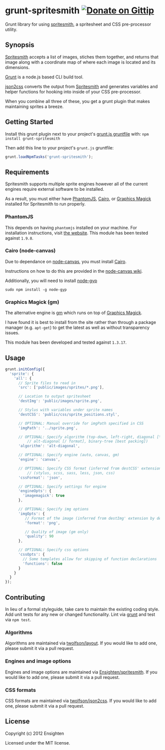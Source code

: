 grunt-spritesmith [![Donate on Gittip](http://badgr.co/gittip/twolfson.png)](https://www.gittip.com/twolfson/)
=================
Grunt library for using [spritesmith](https://github.com/Ensighten/spritesmith), a spritesheet and CSS pre-processor utility.

Synopsis
--------
[Spritesmith](https://github.com/Ensighten/spritesmith) accepts a list of images, stiches them together, and returns that image along with a coordinate map of where each image is located and its dimensions.

[Grunt](https://github.com/gruntjs/grunt/) is a node.js based CLI build tool.

[json2css](https://github.com/twolfson/json2css) converts the output from [Spritesmith](https://github.com/Ensighten/spritesmith) and generates variables and helper functions for hooking into inside of your CSS pre-processor.

When you combine all three of these, you get a grunt plugin that makes maintaining sprites a breeze.

Getting Started
---------------
Install this grunt plugin next to your project's [grunt.js gruntfile](https://github.com/gruntjs/grunt/blob/master/docs/getting_started.md) with: `npm install grunt-spritesmith`

Then add this line to your project's `grunt.js` gruntfile:

```javascript
grunt.loadNpmTasks('grunt-spritesmith');
```

Requirements
------------
Spritesmith supports multiple sprite engines however all of the current engines require external software to be installed.

As a result, you must either have [PhantomJS][phantomjs], [Cairo](http://cairographics.org/), or [Graphics Magick](http://www.graphicsmagick.org/) installed for Spritesmith to run properly.

[phantomjs]: http://phantomjs.org/

### PhantomJS
This depends on having `phantomjs` installed on your machine. For installation instructions, visit [the website][phantomjs]. This module has been tested against `1.9.0`.

### Cairo (node-canvas)
Due to dependance on [node-canvas](https://github.com/learnboost/node-canvas), you must install [Cairo](http://cairographics.org/).

Instructions on how to do this are provided in the [node-canvas wiki](https://github.com/LearnBoost/node-canvas/wiki/_pages).

Additionally, you will need to install [node-gyp](https://github.com/TooTallNate/node-gyp/)
```shell
sudo npm install -g node-gyp
```

### Graphics Magick (gm)
The alternative engine is [gm](https://github.com/aheckmann/gm) which runs on top of [Graphics Magick](http://www.graphicsmagick.org/).

I have found it is best to install from the site rather than through a package manager (e.g. `apt-get`) to get the latest as well as without transparency issues.

This module has been developed and tested against `1.3.17`.

Usage
-----
```js
grunt.initConfig({
  'sprite': {
    'all': {
      // Sprite files to read in
      'src': ['public/images/sprites/*.png'],

      // Location to output spritesheet
      'destImg': 'public/images/sprite.png',

      // Stylus with variables under sprite names
      'destCSS': 'public/css/sprite_positions.styl',

      // OPTIONAL: Manual override for imgPath specified in CSS
      'imgPath': '../sprite.png',

      // OPTIONAL: Specify algorithm (top-down, left-right, diagonal [\ format],
          // alt-diagonal [/ format], binary-tree [best packing])
      'algorithm': 'alt-diagonal',

      // OPTIONAL: Specify engine (auto, canvas, gm)
      'engine': 'canvas',

      // OPTIONAL: Specify CSS format (inferred from destCSS' extension by default)
          // (stylus, scss, sass, less, json, css)
      'cssFormat': 'json',

      // OPTIONAL: Specify settings for engine
      'engineOpts': {
        'imagemagick': true
      },

      // OPTIONAL: Specify img options
      'imgOpts': {
         // Format of the image (inferred from destImg' extension by default) (jpg, png)
         'format': 'png',

         // Quality of image (gm only)
         'quality': 90
      },

      // OPTIONAL: Specify css options
      'cssOpts': {
        // Some templates allow for skipping of function declarations
        'functions': false
      }
    }
  }
});
```

Contributing
------------
In lieu of a formal styleguide, take care to maintain the existing coding style. Add unit tests for any new or changed functionality. Lint via [grunt](https://github.com/gruntjs/grunt/) and test via `npm test`.

### Algorithms
Algorithms are maintained via [twolfson/layout](https://github.com/twolfson/layout). If you would like to add one, please submit it via a pull request.

### Engines and image options
Engines and image options are maintained via [Ensighten/spritesmith](https://github.com/Ensighten/spritesmith). If you would like to add one, please submit it via a pull request.

### CSS formats
CSS formats are maintained via [twolfson/json2css](https://github.com/twolfson/json2css). If you would like to add one, please submit it via a pull request.

License
-------
Copyright (c) 2012 Ensighten

Licensed under the MIT license.
